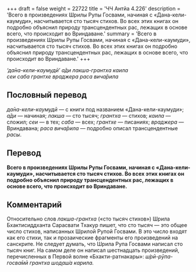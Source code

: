 +++
draft = false
weight = 22722
title = 'ЧЧ Антйа 4.226'
description = 'Всего в произведениях Шрилы Рупы Госвами, начиная с «Дана-кели-каумуди», насчитывается сто тысяч стихов. Во всех этих книгах он подробно объяснил природу трансцендентных рас, лежащих в основе всего, что происходит во Вриндаване.'
summary = 'Всего в произведениях Шрилы Рупы Госвами, начиная с «Дана-кели-каумуди», насчитывается сто тысяч стихов. Во всех этих книгах он подробно объяснил природу трансцендентных рас, лежащих в основе всего, что происходит во Вриндаване.'
+++

_‘да̄на-кели-каумудӣ’ а̄ди лакша-грантха каила  
сеи саба грантхе враджера раса вича̄рила_

## Пословный перевод

_да̄на_\-_кели_\-_каумудӣ_ — с книги под названием «Дана-кели-каумуди»; _а̄ди_ — начиная; _лакша_ — сто тысяч; _грантха_ — стихов; _каила_ — сложил; _сеи_ — в тех; _саба_ — всех; _грантхе_ — писаниях; _враджера_ — Вриндавана; _раса_ _вича̄рила_ — подробно описал трансцендентные _расы_.

## Перевод

**Всего в произведениях Шрилы Рупы Госвами, начиная с «Дана-кели-каумуди», насчитывается сто тысяч стихов. Во всех этих книгах он подробно объяснил природу трансцендентных рас, лежащих в основе всего, что происходит во Вриндаване.**

## Комментарий

Относительно слов _лакша-грантха_ («сто тысяч стихов») Шрила Бхактисиддханта Сарасвати Тхакур пишет, что сто тысяч — это общее число стихов, написанных Шрилой Рупой Госвами. В это число входят как его стихи, так и прозаические фрагменты его произведений на санскрите. Не следует думать, что Шрила Рупа Госвами написал сто тысяч книг. На самом деле он написал шестнадцать произведений, перечисленных в Первой волне «Бхакти-ратнакары»: _ш́рӣ-рӯпа-госва̄мӣ грантха шод̣аш́а карила._
